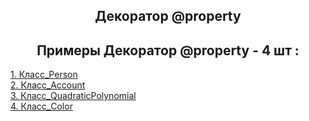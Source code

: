 <h2 style="text-align:center">Декоратор @property</h2>

<h2 style="text-align:center"> Примеры Декоратор @property - 4 шт :</h2>

<div>
<a href="https://github.com/kolesnikovvitaliy/pokolenie_python_oop/tree/main/4_Атрибуты_свойства_и_методы/4_6_Декоратор_@property/4_6_13_Класс_Person">1. Класс_Person</a>  &nbsp; 
</div>
<div>
<a href="https://github.com/kolesnikovvitaliy/pokolenie_python_oop/tree/main/4_Атрибуты_свойства_и_методы/4_6_Декоратор_@property/4_6_14_Класс_Account">2. Класс_Account</a>  &nbsp; 
</div>
<div>
<a href="https://github.com/kolesnikovvitaliy/pokolenie_python_oop/tree/main/4_Атрибуты_свойства_и_методы/4_6_Декоратор_@property/4_6_15_Класс_QuadraticPolynomial">3. Класс_QuadraticPolynomial</a>  &nbsp; 
</div>
<div>
<a href="https://github.com/kolesnikovvitaliy/pokolenie_python_oop/tree/main/4_Атрибуты_свойства_и_методы/4_6_Декоратор_@property/4_6_16_Класс_Color">4. Класс_Color</a>  &nbsp; 
</div>



